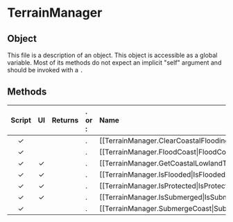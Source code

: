 # TerrainManager
## Object
This file is a description of an object. This object is accessible as a global variable. Most of its methods do not expect an implicit "self" argument and should be invoked with a `.`

## Methods
| Script | UI  | Returns | . or : | Name | Arguments |
|:------:|:---:| -------:|:---- |:---- |:--------- |
|✓| | |.|[[TerrainManager.ClearCoastalFlooding\|ClearCoastalFlooding]]| |
|✓| | |.|[[TerrainManager.FloodCoast\|FloodCoast]]| |
|✓|✓| |.|[[TerrainManager.GetCoastalLowlandType\|GetCoastalLowlandType]]| |
|✓|✓| |.|[[TerrainManager.IsFlooded\|IsFlooded]]| |
|✓|✓| |.|[[TerrainManager.IsProtected\|IsProtected]]| |
|✓|✓| |.|[[TerrainManager.IsSubmerged\|IsSubmerged]]| |
|✓| | |.|[[TerrainManager.SubmergeCoast\|SubmergeCoast]]| |
